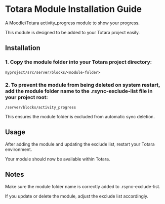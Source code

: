 # Totara Module Installation Guide
A Moodle/Totara activity_progress module to show your progress.

This module is designed to be added to your Totara project easily.

## Installation

### 1. Copy the module folder into your Totara project directory:
```
myproject/src/server/blocks/<module-folder>
````
### 2. To prevent the module from being deleted on system restart, add the module folder name to the .rsync-exclude-list file in your project root:

```
/server/blocks/activity_progress
```
This ensures the module folder is excluded from automatic sync deletion.

## Usage

After adding the module and updating the exclude list, restart your Totara environment.

Your module should now be available within Totara.

## Notes
Make sure the module folder name is correctly added to .rsync-exclude-list.

If you update or delete the module, adjust the exclude list accordingly.
